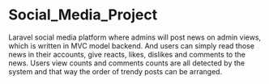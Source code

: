 # Social_Media_Project
Laravel social media platform where admins will post news on admin views, which is written in MVC model backend. And users can simply read those news in their accounts, give reacts, likes, dislikes and comments to the news. Users view counts and comments counts are all detected by the system and that way the order of trendy posts can be arranged.
